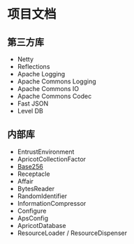 # 项目文档
## 第三方库
* Netty
* Reflections
* Apache Logging
* Apache Commons Logging
* Apache Commons IO
* Apache Commons Codec
* Fast JSON
* Level DB

## 内部库
* EntrustEnvironment
* ApricotCollectionFactor
* [Base256](/doc/zh_cn/develop/working_stream/project/codes/math/Base256.md)
* Receptacle
* Affair
* BytesReader
* RandomIdentifier
* InformationCompressor
* Configure
* ApsConfig
* ApricotDatabase
* ResourceLoader / ResourceDispenser
